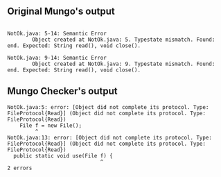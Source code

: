 ## Original Mungo's output

```

NotOk.java: 5-14: Semantic Error
		Object created at NotOk.java: 5. Typestate mismatch. Found: end. Expected: String read(), void close().

NotOk.java: 9-14: Semantic Error
		Object created at NotOk.java: 9. Typestate mismatch. Found: end. Expected: String read(), void close().```

## Mungo Checker's output

```
NotOk.java:5: error: [Object did not complete its protocol. Type: FileProtocol{Read}] (Object did not complete its protocol. Type: FileProtocol{Read})
    File f = new File();
         ^
NotOk.java:13: error: [Object did not complete its protocol. Type: FileProtocol{Read}] (Object did not complete its protocol. Type: FileProtocol{Read})
  public static void use(File f) {
                              ^
2 errors```
